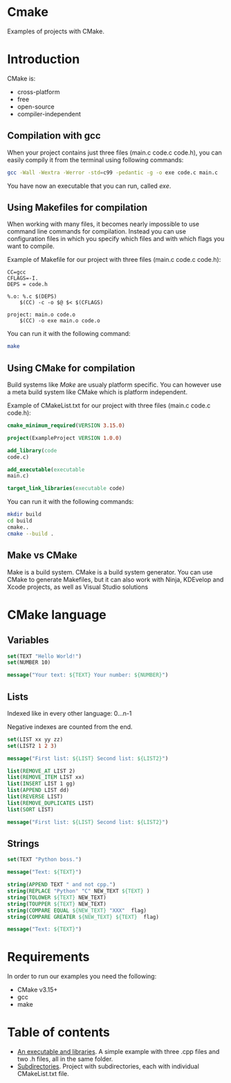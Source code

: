 # Cmake
Examples of projects with CMake.

<h1>Introduction</h1>

CMake is:
* cross-platform
* free 
* open-source
* compiler-independent

<h2>Compilation with gcc</h2>

When your project contains just three files (main.c code.c code.h), you can easily compily it from the terminal using following commands:

```bash
gcc -Wall -Wextra -Werror -std=c99 -pedantic -g -o exe code.c main.c
```

You have now an executable that you can run, called <i>exe</i>.

<h2>Using Makefiles for compilation</h2>

When working with many files, it becomes nearly impossible to use command line commands for compilation.
Instead you can use configuration files in which you specify which files and with which flags you want to compile.

Example of Makefile for our project with three files (main.c code.c code.h):

```make
CC=gcc
CFLAGS=-I.
DEPS = code.h

%.o: %.c $(DEPS)
	$(CC) -c -o $@ $< $(CFLAGS)

project: main.o code.o 
	$(CC) -o exe main.o code.o 
```

You can run it with the following command:

```bash
make
```

<h2>Using CMake for compilation</h2>

Build systems like <i>Make</i> are usualy platform specific.
You can however use a meta build system like CMake which is platform independent.

Example of CMakeList.txt for our project with three files (main.c code.c code.h):

```CMake
cmake_minimum_required(VERSION 3.15.0)

project(ExampleProject VERSION 1.0.0)

add_library(code
code.c)

add_executable(executable
main.c)

target_link_libraries(executable code)
```

You can run it with the following commands:

```bash
mkdir build
cd build
cmake..
cmake --build .
```

<h2>Make vs CMake</h2>

Make is a build system.
CMake is a build system generator.
You can use CMake to generate Makefiles, but it can also work with Ninja, KDEvelop and Xcode projects, as well as Visual Studio solutions

<h1>CMake language</h1>

<h2>Variables</h2>

```CMake
set(TEXT "Hello World!")
set(NUMBER 10)

message("Your text: ${TEXT} Your number: ${NUMBER}")
```

<h2>Lists</h2>

Indexed like in every other language: 0...n-1

Negative indexes are counted from the end.

```CMake
set(LIST xx yy zz)
set(LIST2 1 2 3)

message("First list: ${LIST} Second list: ${LIST2}")

list(REMOVE_AT LIST 2)
list(REMOVE_ITEM LIST xx)
list(INSERT LIST 1 gg)
list(APPEND LIST dd)
list(REVERSE LIST)
list(REMOVE_DUPLICATES LIST)
list(SORT LIST)

message("First list: ${LIST} Second list: ${LIST2}")
```

<h2>Strings</h2>

```CMake
set(TEXT "Python boss.")

message("Text: ${TEXT}")

string(APPEND TEXT " and not cpp.")
string(REPLACE "Python" "C" NEW_TEXT ${TEXT} )
string(TOLOWER ${TEXT} NEW_TEXT)
string(TOUPPER ${TEXT} NEW_TEXT)
string(COMPARE EQUAL ${NEW_TEXT} "XXX"  flag)
string(COMPARE GREATER ${NEW_TEXT} ${TEXT}  flag)

message("Text: ${TEXT}")
```

<h1>Requirements</h1>
 
In order to run our examples you need the following:

* CMake v3.15+
* gcc
* make

<h1>Table of contents</h1>

  - [An executable and libraries](https://github.com/djeada/CMake/tree/main/src/ExecutableAndLibraries). A simple example with three .cpp files and two .h files, all in the same folder.
  - [Subdirectories](https://github.com/djeada/CMake/tree/main/src/Subdirectories). Project with subdirectories, each with individual CMakeList.txt file.
